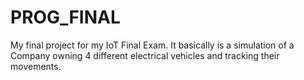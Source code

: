 # PROG_FINAL
My final project for my IoT Final Exam.
It basically is a simulation of a Company owning 4 different electrical vehicles and tracking their movements.
